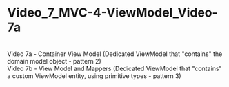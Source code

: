 # Video_7_MVC-4-ViewModel_Video-7a
<br/>
Video 7a - Container View Model (Dedicated ViewModel that "contains" the domain model object - pattern 2) <br/>
Video 7b - View Model and Mappers (Dedicated ViewModel that "contains" a custom ViewModel entity, using primitive types - pattern 3)
